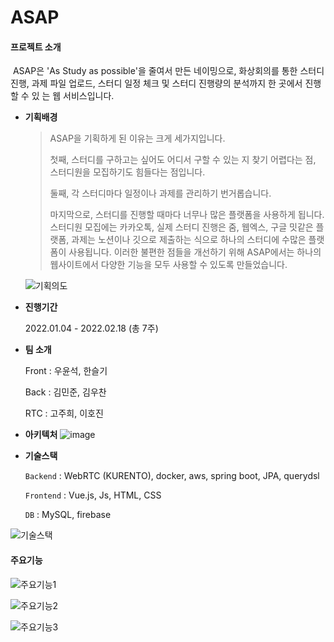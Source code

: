 # ASAP

#### 프로젝트 소개

​	ASAP은 'As Study as possible'을 줄여서 만든 네이밍으로, 화상회의를 통한 스터디 진행, 과제 파일 업로드, 스터디 일정 체크 및 스터디 진행량의 분석까지 한 곳에서 진행할 수 있	는 웹 서비스입니다.

- **기획배경**

  > ASAP을 기획하게 된 이유는 크게 세가지입니다.
  >
  > 첫째, 스터디를 구하고는 싶어도 어디서 구할 수 있는 지 찾기 어렵다는 점, 스터디원을 모집하기도 힘들다는 점입니다. 
  >
  > 둘째, 각 스터디마다 일정이나 과제를 관리하기 번거롭습니다.
  >
  > 마지막으로, 스터디를 진행할 때마다 너무나 많은 플랫폼을 사용하게 됩니다. 스터디원 모집에는 카카오톡, 실제 스터디 진행은 줌, 웹엑스, 구글 밋같은 플랫폼, 과제는 노션이나 깃으로 제출하는 식으로 하나의 스터디에 수많은 플랫폼이 사용됩니다. 이러한 불편한 점들을 개선하기 위해 ASAP에서는 하나의 웹사이트에서 다양한 기능을 모두 사용할 수 있도록 만들었습니다.

  ![기획의도](산출물/README.assets/기획의도.PNG)

- **진행기간**

  2022.01.04 - 2022.02.18 (총 7주)

- **팀 소개**

  Front : 우윤석, 한슬기

  Back : 김민준, 김우찬

  RTC : 고주희, 이호진
  
- **아키텍처**
![image](https://user-images.githubusercontent.com/51371085/172175381-be816511-2853-40c5-a2b3-269eb0a7fe8e.png)


- **기술스택**

  `Backend` : WebRTC (KURENTO), docker, aws, spring boot, JPA, querydsl

  `Frontend` : Vue.js, Js, HTML, CSS

  `DB` : MySQL, firebase

  

![기술스택](산출물/README.assets/기술스택.PNG)



#### 주요기능

![주요기능1](산출물/README.assets/주요기능1.PNG)

![주요기능2](산출물/README.assets/주요기능2.PNG)

![주요기능3](산출물/README.assets/주요기능3.PNG)



